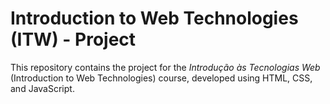 
# Introduction to Web Technologies (ITW) - Project

This repository contains the project for the *Introdução às Tecnologias Web* (Introduction to Web Technologies) course, developed using HTML, CSS, and JavaScript.
